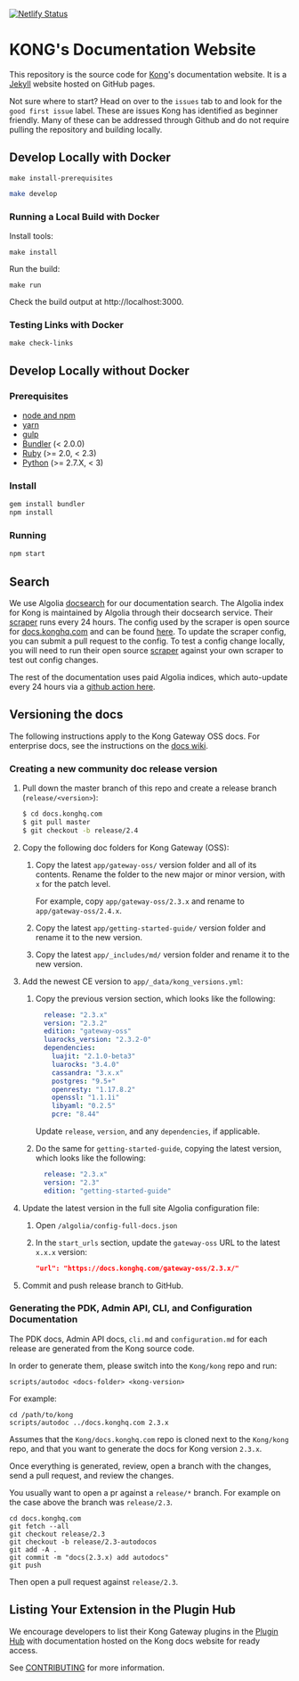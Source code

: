[![Netlify Status](https://api.netlify.com/api/v1/badges/ae60f2a4-488e-4771-b24a-c26badc5f45d/deploy-status)](https://app.netlify.com/sites/kongdocs/deploys)

# KONG's Documentation Website

This repository is the source code for [Kong](https://github.com/Kong/kong)'s documentation website. It is a [Jekyll](https://jekyllrb.com/) website hosted on GitHub pages.

Not sure where to start? Head on over to the `issues` tab to and look for the `good first issue` label. These are issues Kong has identified as beginner friendly. Many of these can be addressed through Github and do not require pulling the repository and building locally.


## Develop Locally with Docker

```
make install-prerequisites
```

>
```bash
make develop
```

### Running a Local Build with Docker

Install tools:
```
make install
```

Run the build:
```
make run
```

Check the build output at http://localhost:3000.

### Testing Links with Docker

```
make check-links
```

## Develop Locally without Docker

### Prerequisites

- [node and npm](https://www.npmjs.com/get-npm)
- [yarn](https://classic.yarnpkg.com)
- [gulp](https://gulpjs.com/docs/en/getting-started/quick-start/)
- [Bundler](https://bundler.io/) (< 2.0.0)
- [Ruby](https://www.ruby-lang.org) (>= 2.0, < 2.3)
- [Python](https://www.python.org) (>= 2.7.X, < 3)

### Install

>
```bash
gem install bundler
npm install
```

### Running

>
```bash
npm start
```

## Search

We use Algolia [docsearch](https://www.algolia.com/docsearch) for our
documentation search. The Algolia index for Kong is maintained by Algolia through their
docsearch service. Their [scraper](https://github.com/algolia/docsearch-scraper)
runs every 24 hours. The config used by the scraper is open source for
[docs.konghq.com](docs.konghq.com) and can be found [here](https://github.com/algolia/docsearch-configs/blob/master/configs/getkong.json).
To update the scraper config, you can submit a pull request to the config. To
test a config change locally, you will need to run their open source
[scraper](https://github.com/algolia/docsearch-scraper) against your own
scraper to test out config changes.

The rest of the documentation uses paid Algolia indices, which auto-update every
24 hours via a [github action here](/.github/workflows/algolia.yml).

## Versioning the docs

The following instructions apply to the Kong Gateway OSS docs. For enterprise
docs, see the instructions on the [docs wiki](https://konghq.atlassian.net/wiki/spaces/KD/pages/1053196506/Prepping+the+Private+Repo+for+a+Release).

### Creating a new community doc release version

1. Pull down the master branch of this repo and create a release branch
(`release/<version>`):

    ```sh
    $ cd docs.konghq.com
    $ git pull master
    $ git checkout -b release/2.4
    ```

2. Copy the following doc folders for Kong Gateway (OSS):

    1. Copy the latest `app/gateway-oss/` version folder and all of its contents.
    Rename the folder to the new major or minor version, with `x` for the patch level.

        For example, copy `app/gateway-oss/2.3.x` and rename to
        `app/gateway-oss/2.4.x`.

    2. Copy the latest `app/getting-started-guide/` version folder and rename it
     to the new version.

    3. Copy the latest `app/_includes/md/` version folder and rename it
     to the new version.

3. Add the newest CE version to `app/_data/kong_versions.yml`:

    1. Copy the previous version section, which looks like the following:

        ```yaml
          release: "2.3.x"
          version: "2.3.2"
          edition: "gateway-oss"
          luarocks_version: "2.3.2-0"
          dependencies:
            luajit: "2.1.0-beta3"
            luarocks: "3.4.0"
            cassandra: "3.x.x"
            postgres: "9.5+"
            openresty: "1.17.8.2"
            openssl: "1.1.1i"
            libyaml: "0.2.5"
            pcre: "8.44"
        ```

        Update `release`, `version`, and any `dependencies`, if applicable.

    2. Do the same for `getting-started-guide`, copying the latest version,
    which looks like the following:

        ```yaml
          release: "2.3.x"
          version: "2.3"
          edition: "getting-started-guide"
        ```

3. Update the latest version in the full site Algolia configuration file:

    1. Open  `/algolia/config-full-docs.json`
    2. In the `start_urls` section, update the `gateway-oss` URL to the latest
    `x.x.x` version:

        ```json
        "url": "https://docs.konghq.com/gateway-oss/2.3.x/"
        ```

4. Commit and push release branch to GitHub.

### Generating the PDK, Admin API, CLI, and Configuration Documentation

The PDK docs, Admin API docs, `cli.md` and `configuration.md` for each release are generated from the Kong source code.

In order to generate them, please switch into the `Kong/kong` repo and run:

```
scripts/autodoc <docs-folder> <kong-version>
```

For example:

```
cd /path/to/kong
scripts/autodoc ../docs.konghq.com 2.3.x
```

Assumes that the `Kong/docs.konghq.com` repo is cloned next to the `Kong/kong` repo, and that you want to
generate the docs for Kong version `2.3.x`.

Once everything is generated, review, open a branch with the changes, send a pull request, and review the changes.

You usually want to open a pr against a `release/*` branch. For example on the case above the branch was `release/2.3`.

```
cd docs.konghq.com
git fetch --all
git checkout release/2.3
git checkout -b release/2.3-autodocos
git add -A .
git commit -m "docs(2.3.x) add autodocs"
git push
```

Then open a pull request against `release/2.3`.

## Listing Your Extension in the Plugin Hub

We encourage developers to list their Kong Gateway plugins in the
[Plugin Hub](https://docs.konghq.com/hub) with documentation hosted
on the Kong docs website for ready access.

See [CONTRIBUTING](https://github.com/Kong/docs.konghq.com/blob/master/CONTRIBUTING.md#contributing-to-kong-documentation-and-the-kong-hub) for more information.
